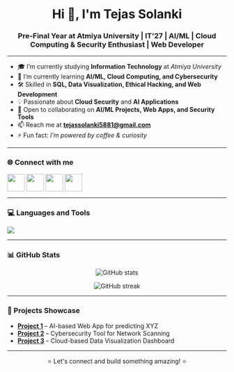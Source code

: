 <h1 align="center">Hi 👋, I'm Tejas Solanki</h1>
<h3 align="center">Pre-Final Year at Atmiya University | IT'27 | AI/ML | Cloud Computing & Security Enthusiast | Web Developer</h3>

---

- 🎓 I’m currently studying **Information Technology** at *Atmiya University*
- 🤖 I’m currently learning **AI/ML, Cloud Computing, and Cybersecurity**
- 🛠 Skilled in **SQL, Data Visualization, Ethical Hacking, and Web Development**
- 💡 Passionate about **Cloud Security** and **AI Applications**
- 👯 Open to collaborating on **AI/ML Projects, Web Apps, and Security Tools**
- 📫 Reach me at **tejassolanki5881@gmail.com**
- ⚡ Fun fact: *I’m powered by coffee & curiosity*

---

### 🌐 Connect with me
<p align="left">
<a href="https://linkedin.com/in/your-linkedin-id" target="_blank"><img align="center" src="https://skillicons.dev/icons?i=linkedin" height="40" /></a>
<a href="https://twitter.com/your-twitter-id" target="_blank"><img align="center" src="https://skillicons.dev/icons?i=twitter" height="40" /></a>
<a href="https://instagram.com/your-instagram-id" target="_blank"><img align="center" src="https://skillicons.dev/icons?i=instagram" height="40" /></a>
<a href="mailto:tejas.solanki@example.com" target="_blank"><img align="center" src="https://skillicons.dev/icons?i=gmail" height="40" /></a>
</p>

---

### 💻 Languages and Tools
<p align="left">
<img src="https://skillicons.dev/icons?i=python,java,javascript,typescript,html,css,tailwind,react,nextjs,nodejs,express,mysql,mongodb,firebase,pytorch,sklearn,git,github,vscode,figma" />
</p>

---

### 📊 GitHub Stats
<p align="center">
  <img src="https://github-readme-stats.vercel.app/api?username=tejas3545&show_icons=true&theme=tokyonight" alt="GitHub stats" />
</p>
<p align="center">
  <img src="https://github-readme-streak-stats.herokuapp.com/?user=tejas3545&theme=tokyonight" alt="GitHub streak" />
</p>

---

### 🚀 Projects Showcase
- [**Project 1**](#) – AI-based Web App for predicting XYZ  
- [**Project 2**](#) – Cybersecurity Tool for Network Scanning  
- [**Project 3**](#) – Cloud-based Data Visualization Dashboard  

---

<p align="center">⭐ Let's connect and build something amazing! ⭐</p>
